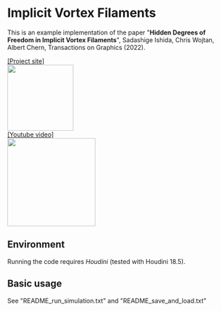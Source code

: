 # Implicit Vortex Filaments

This is an example implementation of the paper "**Hidden Degrees of Freedom in Implicit Vortex Filaments**", Sadashige Ishida, Chris Wojtan, Albert Chern, Transactions on Graphics (2022). 

[[Project site]][P]  
<a href="https://sadashigeishida.bitbucket.io/implicit_filaments/">  <img src="https://sadashigeishida.bitbucket.io/implicit_filaments/TorusKnotComp.jpg" height="150px"> </a>  
[[Youtube video]][Y]  
<a href="https://youtu.be/VWlmhfgIn10?list=PL5Nc5kctmR2-Mh0ycOEAADvXW7BB8NTdm"><img src="https://youtu.be/VWlmhfgIn10?list=PL5Nc5kctmR2-Mh0ycOEAADvXW7BB8NTdm/0.jpg" width="200px"></a>

[Y]:https://youtu.be/VWlmhfgIn10?list=PL5Nc5kctmR2-Mh0ycOEAADvXW7BB8NTdm
[P]:https://sadashigeishida.bitbucket.io/implicit_filaments/  


## Environment
Running the code requires *Houdini* (tested with Houdini 18.5).

## Basic usage
See "README_run_simulation.txt" and "README_save_and_load.txt"
